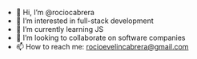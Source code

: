- 👋 Hi, I’m @rociocabrera
- 👀 I’m interested in full-stack development
- 🌱 I’m currently learning JS
- 💞️ I’m looking to collaborate on software companies
- 📫 How to reach me: rocioevelincabrera@gmail.com

<!---
rociocabrera/rociocabrera is a ✨ special ✨ repository because its `README.md` (this file) appears on your GitHub profile.
You can click the Preview link to take a look at your changes.
--->
